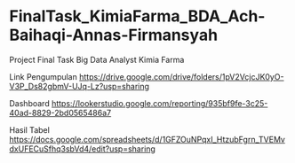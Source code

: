 # FinalTask_KimiaFarma_BDA_Ach-Baihaqi-Annas-Firmansyah
Project Final Task Big Data Analyst Kimia Farma

Link Pengumpulan 
https://drive.google.com/drive/folders/1pV2VcjcJK0yO-V3P_Ds82gbmV-UJq-Lz?usp=sharing

Dashboard
https://lookerstudio.google.com/reporting/935bf9fe-3c25-40ad-8829-2bd0565486a7

Hasil Tabel
https://docs.google.com/spreadsheets/d/1GFZOuNPqxI_HtzubFgrn_TVEMvdxUFECuSfhq3sbVd4/edit?usp=sharing

 
